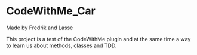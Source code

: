 # CodeWithMe_Car

Made by Fredrik and Lasse

This project is a test of the CodeWithMe plugin and at the same time a way to learn us about methods, classes and TDD.
